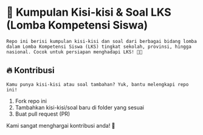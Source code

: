 # 📘 Kumpulan Kisi-kisi & Soal LKS (Lomba Kompetensi Siswa)
	Repo ini berisi kumpulan kisi-kisi dan soal dari berbagai bidang lomba dalam Lomba Kompetensi Siswa (LKS) tingkat sekolah, provinsi, hingga nasional. Cocok untuk persiapan menghadapi LKS! 💪🎯
	
## 🔥 Kontribusi
	Kamu punya kisi-kisi atau soal tambahan? Yuk, bantu melengkapi repo ini!

1. Fork repo ini
2. Tambahkan kisi-kisi/soal baru di folder yang sesuai
3. Buat pull request (PR)

Kami sangat menghargai kontribusi anda! 🙌